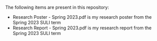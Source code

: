 The following items are present in this repository:
- Research Poster - Spring 2023.pdf is my research poster from the Spring 2023 SULI term
- Research Report - Spring 2023.pdf is my research report from the Spring 2023 SULI term

